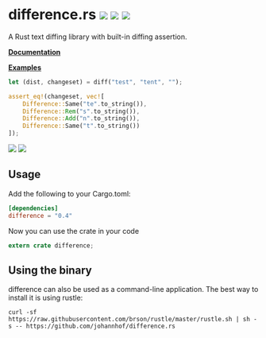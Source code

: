 # difference.rs [![](https://travis-ci.org/johannhof/difference.rs.svg?branch=master)](https://travis-ci.org/johannhof/difference.rs) [![](https://coveralls.io/repos/johannhof/difference.rs/badge.svg?branch=master&service=github)](https://coveralls.io/github/johannhof/difference.rs?branch=master) [![](https://img.shields.io/crates/v/difference.svg)](https://crates.io/crates/difference)
A Rust text diffing library with built-in diffing assertion.

__[Documentation](https://johannhof.github.io/difference.rs)__

__[Examples](/Examples.md)__

```rust
let (dist, changeset) = diff("test", "tent", "");

assert_eq!(changeset, vec![
    Difference::Same("te".to_string()),
    Difference::Rem("s".to_string()),
    Difference::Add("n".to_string()),
    Difference::Same("t".to_string())
]);
```

![](https://raw.githubusercontent.com/johannhof/difference.rs/master/assets/fox.png)
![](https://raw.githubusercontent.com/johannhof/difference.rs/master/assets/github-style.png)

Usage
----------

Add the following to your Cargo.toml:

```toml
[dependencies]
difference = "0.4"
```

Now you can use the crate in your code
```rust
extern crate difference;
```

Using the binary
-----------------

difference can also be used as a command-line application. The best way to install it is using rustle:

```
curl -sf https://raw.githubusercontent.com/brson/rustle/master/rustle.sh | sh -s -- https://github.com/johannhof/difference.rs
```
